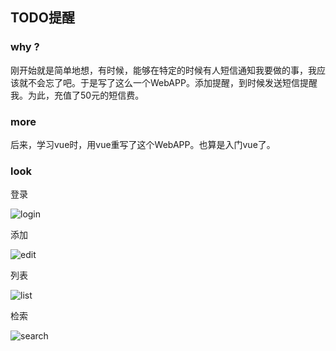 ## TODO提醒

### why ?

刚开始就是简单地想，有时候，能够在特定的时候有人短信通知我要做的事，我应该就不会忘了吧。于是写了这么一个WebAPP。添加提醒，到时候发送短信提醒我。为此，充值了50元的短信费。

### more

后来，学习vue时，用vue重写了这个WebAPP。也算是入门vue了。

### look
登录

![login](https://github.com/ButBueatiful/dotvim/raw/master/screenshots/vim-screenshot.jpg)

添加

![edit](https://github.com/ButBueatiful/dotvim/raw/master/screenshots/vim-screenshot.jpg)

列表

![list](https://github.com/ButBueatiful/dotvim/raw/master/screenshots/vim-screenshot.jpg)

检索

![search](https://github.com/ButBueatiful/dotvim/raw/master/screenshots/vim-screenshot.jpg)
